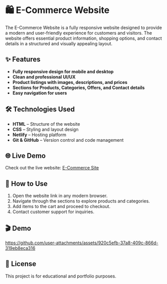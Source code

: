 # 🛍️ E-Commerce Website

The E-Commerce Website is a fully responsive website designed to provide a modern and user-friendly experience for customers and visitors. The website offers essential product information, shopping options, and contact details in a structured and visually appealing layout.

## ✨ Features
-  **Fully responsive design for mobile and desktop**
-  **Clean and professional UI/UX**
-  **Product listings with images, descriptions, and prices**
-  **Sections for Products, Categories, Offers, and Contact details**
-  **Easy navigation for users**

## 🛠️ Technologies Used
-  **HTML** – Structure of the website
-  **CSS** – Styling and layout design
-  **Netlify** – Hosting platform
-  **Git & GitHub** – Version control and code management

## 🌐 Live Demo
Check out the live website:  [E-Commerce Site](https://goshop-site.netlify.app/)

## 📌 How to Use
1.  Open the website link in any modern browser.
2.  Navigate through the sections to explore products and categories.
3.  Add items to the cart and proceed to checkout.
4.  Contact customer support for inquiries.

## 🎬 Demo
https://github.com/user-attachments/assets/920c5efb-37a8-409c-866d-319eb8eca316


## 📄 License
This project is for educational and portfolio purposes.

